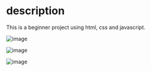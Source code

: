 # description
This is a beginner project using html, css and javascript.

![image](https://github.com/biswarupgh0sh/quiz-app/assets/73950565/42b02687-8c0d-4541-8acf-3b3123e50009)

![image](https://github.com/biswarupgh0sh/quiz-app/assets/73950565/87727170-1bbe-4322-ac18-28eef879a630)

![image](https://github.com/biswarupgh0sh/quiz-app/assets/73950565/9765820c-b672-4a2a-9609-58c82141bc52)
